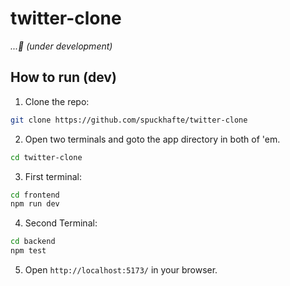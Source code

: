 # twitter-clone
*...🔨 (under development)*

## How to run (dev)
1. Clone the repo: 
```bash
git clone https://github.com/spuckhafte/twitter-clone
```
2. Open two terminals and goto the app directory in both of 'em.
```bash
cd twitter-clone
```
3. First terminal:
```bash
cd frontend
npm run dev
```
4. Second Terminal:
```bash
cd backend
npm test
```
5. Open `http://localhost:5173/` in your browser.
